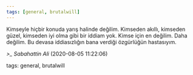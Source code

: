 ```yaml
---
tags: [general, brutalwill]
---
```


Kimseyle hiçbir konuda yarış halinde değilim. Kimseden akıllı, kimseden güzel, kimseden iyi olma gibi bir iddiam yok. Kimse için en değilim. Daha değilim. Bu devasa iddiasızlığın bana verdiği özgürlüğün hastasıyım.

*>_ Sabahattin Ali* (2020-08-05 11:22:06)

tags: general, brutalwill

